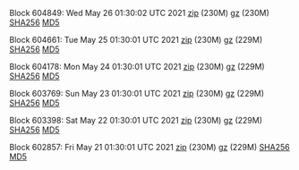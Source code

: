 Block 604849: Wed May 26 01:30:02 UTC 2021 [zip](https://files.01coin.io/mainnet/2021-05-26/bootstrap.dat.zip) (230M) [gz](https://files.01coin.io/mainnet/2021-05-26/bootstrap.dat.tar.gz) (230M) [SHA256](https://files.01coin.io/mainnet/2021-05-26/sha256.txt) [MD5](https://files.01coin.io/mainnet/2021-05-26/md5.txt)

Block 604661: Tue May 25 01:30:01 UTC 2021 [zip](https://files.01coin.io/mainnet/2021-05-25/bootstrap.dat.zip) (230M) [gz](https://files.01coin.io/mainnet/2021-05-25/bootstrap.dat.tar.gz) (229M) [SHA256](https://files.01coin.io/mainnet/2021-05-25/sha256.txt) [MD5](https://files.01coin.io/mainnet/2021-05-25/md5.txt)

Block 604178: Mon May 24 01:30:01 UTC 2021 [zip](https://files.01coin.io/mainnet/2021-05-24/bootstrap.dat.zip) (230M) [gz](https://files.01coin.io/mainnet/2021-05-24/bootstrap.dat.tar.gz) (229M) [SHA256](https://files.01coin.io/mainnet/2021-05-24/sha256.txt) [MD5](https://files.01coin.io/mainnet/2021-05-24/md5.txt)

Block 603769: Sun May 23 01:30:01 UTC 2021 [zip](https://files.01coin.io/mainnet/2021-05-23/bootstrap.dat.zip) (230M) [gz](https://files.01coin.io/mainnet/2021-05-23/bootstrap.dat.tar.gz) (229M) [SHA256](https://files.01coin.io/mainnet/2021-05-23/sha256.txt) [MD5](https://files.01coin.io/mainnet/2021-05-23/md5.txt)

Block 603398: Sat May 22 01:30:01 UTC 2021 [zip](https://files.01coin.io/mainnet/2021-05-22/bootstrap.dat.zip) (230M) [gz](https://files.01coin.io/mainnet/2021-05-22/bootstrap.dat.tar.gz) (229M) [SHA256](https://files.01coin.io/mainnet/2021-05-22/sha256.txt) [MD5](https://files.01coin.io/mainnet/2021-05-22/md5.txt)

Block 602857: Fri May 21 01:30:01 UTC 2021 [zip](https://files.01coin.io/mainnet/2021-05-21/bootstrap.dat.zip) (230M) [gz](https://files.01coin.io/mainnet/2021-05-21/bootstrap.dat.tar.gz) (229M) [SHA256](https://files.01coin.io/mainnet/2021-05-21/sha256.txt) [MD5](https://files.01coin.io/mainnet/2021-05-21/md5.txt)
